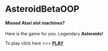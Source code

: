# AsteroidBetaOOP


#### Missed Atari slot machines?

Here is the game for you. Legendary **Asteroids!**

To play click here >>> [**PLAY**](https://vitalii-8d.github.io/AsteroidBetaOOP/)

